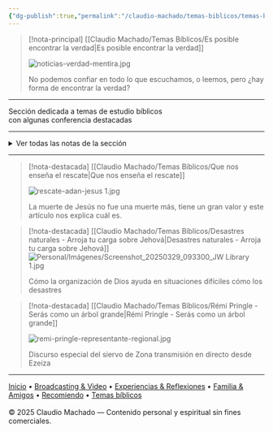 ```yaml
---
{"dg-publish":true,"permalink":"/claudio-machado/temas-biblicos/temas-biblicos/","title":"Temas Bíblicos","tags":["Biblia","Jehová","Jesús"]}
---
```



> [!nota-principal] [[Claudio Machado/Temas Bíblicos/Es posible encontrar la verdad\|Es posible encontrar la verdad]]
> 
>  ![noticias-verdad-mentira.jpg](/img/user/03%20Jard%C3%ADn%20digital/03%20-%2004%20-%20Imagen/AC%20im%C3%A1genes%20subidas/noticias-verdad-mentira.jpg)
>  
>  No podemos confiar en todo lo que escuchamos, o leemos, pero ¿hay forma de encontrar la verdad? 
---
<div class="bienvenida">
<p>Sección dedicada a temas de estudio bíblicos <br>con algunas conferencia destacadas </p>
</div>

---

<details>
<summary>Ver todas las notas de la sección</summary>

- [[Claudio Machado/Temas Bíblicos/144 mil\|144 mil]]
- [[Claudio Machado/Temas Bíblicos/Abigail\|Abigail]]
- [[Claudio Machado/Temas Bíblicos/Abraham\|Abraham]]
- [[Claudio Machado/Temas Bíblicos/Adán\|Adán]]
- [[Claudio Machado/Temas Bíblicos/Amor de Cristo\|Amor de Cristo]]
- [[Claudio Machado/Temas Bíblicos/Amamos porque Dios nos amo primero\|Amamos porque Dios nos amo primero]]
- [[Claudio Machado/Temas Bíblicos/Ana\|Ana]]
- [[Claudio Machado/Temas Bíblicos/Aplastar la cabeza\|Aplastar la cabeza]]
- [[Claudio Machado/Temas Bíblicos/Buenas decisiones\|Buenas decisiones]]
- [[Claudio Machado/Temas Bíblicos/Cómo demostró Jesús que se puede vencer al Odio\|Cómo demostró Jesús que se puede vencer al Odio]]
- [[Claudio Machado/Temas Bíblicos/Cómo finalmente se vencerá al odio con el amor\|Cómo finalmente se vencerá al odio con el amor]]
- [[Claudio Machado/Temas Bíblicos/Cómo nos enseña Jesús a vencer al Odio con Amor\|Cómo nos enseña Jesús a vencer al Odio con Amor]]
- [[Claudio Machado/Temas Bíblicos/Cómo Tomar boas decisões\|Cómo Tomar boas decisões]]
- [[Claudio Machado/Temas Bíblicos/Conferencia especial, 2025\|Conferencia especial, 2025]]
- [[Claudio Machado/Temas Bíblicos/Cristo\|Cristo]]
- [[Claudio Machado/Temas Bíblicos/Cuidado con los pensamientos\|Cuidado con los pensamientos]]
- [[Claudio Machado/Temas Bíblicos/Daniel\|Daniel]]
- [[Claudio Machado/Temas Bíblicos/Dar gloria\|Dar gloria]]
- [[Claudio Machado/Temas Bíblicos/David\|David]]
- [[Claudio Machado/Temas Bíblicos/Daniel tomaba buenas decisiones\|Daniel tomaba buenas decisiones]]
- [[Claudio Machado/Temas Bíblicos/De las normas morales de Dios\|De las normas morales de Dios]]
- [[Claudio Machado/Temas Bíblicos/De los representantes de Dios\|De los representantes de Dios]]
- [[Claudio Machado/Temas Bíblicos/Decisiones cotidianas\|Decisiones cotidianas]]
- [[Claudio Machado/Temas Bíblicos/Decisiones que agraden a Jehová\|Decisiones que agraden a Jehová]]
- [[Claudio Machado/Temas Bíblicos/Del reino de Dios\|Del reino de Dios]]
- [[Claudio Machado/Temas Bíblicos/Demostramos estar a favor de las buenas nuevas\|Demostramos estar a favor de las buenas nuevas]]
- [[Claudio Machado/Temas Bíblicos/Demostremos un espíritu de amor, poder y buen juicio\|Demostremos un espíritu de amor, poder y buen juicio]]
- [[Claudio Machado/Temas Bíblicos/Desastres naturales - Arroja tu carga sobre Jehová\|Desastres naturales - Arroja tu carga sobre Jehová]]
- [[Claudio Machado/Temas Bíblicos/Descendencia de la mujer\|Descendencia de la mujer]]
- [[Claudio Machado/Temas Bíblicos/Descendencia de la serpiente\|Descendencia de la serpiente]]
- [[Claudio Machado/Temas Bíblicos/Dios\|Dios]]
- [[Claudio Machado/Temas Bíblicos/Dios promete librar del odio\|Dios promete librar del odio]]
- [[Claudio Machado/Temas Bíblicos/Dios quiere Ayudarnos\|Dios quiere Ayudarnos]]
- [[Claudio Machado/Temas Bíblicos/Ejemplos de siervos fortalecidos por Jehová\|Ejemplos de siervos fortalecidos por Jehová]]
- [[Claudio Machado/Temas Bíblicos/Ejemplos modernos de aguante\|Ejemplos modernos de aguante]]
- [[Claudio Machado/Temas Bíblicos/El amor es\|El amor es]]
- [[Claudio Machado/Temas Bíblicos/El amor no es\|El amor no es]]
- [[Claudio Machado/Temas Bíblicos/El temor de Jehová\|El temor de Jehová]]
- [[Claudio Machado/Temas Bíblicos/Espíritu Santo\|Espíritu Santo]]
- [[Claudio Machado/Temas Bíblicos/Espíritu Santo - La paz cómo podemos conseguirla\|Espíritu Santo - La paz cómo podemos conseguirla]]
- [[Claudio Machado/Temas Bíblicos/Estudiar la Biblia\|Estudiar la Biblia]]
- [[Claudio Machado/Temas Bíblicos/Es posible encontrar la verdad\|Es posible encontrar la verdad]]
- [[Claudio Machado/Temas Bíblicos/Eva\|Eva]]
- [[Claudio Machado/Temas Bíblicos/Ezequiel\|Ezequiel]]
- [[Claudio Machado/Temas Bíblicos/Fuerza\|Fuerza]]
- [[Claudio Machado/Temas Bíblicos/Importancia de distinguir la verdad\|Importancia de distinguir la verdad]]
- [[Claudio Machado/Temas Bíblicos/Informe Juan Giovanelli Obra del reino entre Argentina y Uruguay\|Informe Juan Giovanelli Obra del reino entre Argentina y Uruguay]]
- [[Claudio Machado/Temas Bíblicos/Jehová\|Jehová]]
- [[Claudio Machado/Temas Bíblicos/Jehová Todopoderoso\|Jehová Todopoderoso]]
- [[Claudio Machado/Temas Bíblicos/Jesucristo\|Jesucristo]]
- [[Claudio Machado/Temas Bíblicos/Jesús\|Jesús]]
- [[Claudio Machado/Temas Bíblicos/Job\|Job]]
- [[Claudio Machado/Temas Bíblicos/Justo por Obras o por fe\|Justo por Obras o por fe]]
- [[Claudio Machado/Temas Bíblicos/La herida en el talón\|La herida en el talón]]
- [[Claudio Machado/Temas Bíblicos/La muerte de Jesús nos libera del pecado y la muerte\|La muerte de Jesús nos libera del pecado y la muerte]]
- [[Claudio Machado/Temas Bíblicos/La Serpiente\|La Serpiente]]
- [[Claudio Machado/Temas Bíblicos/Lameec\|Lameec]]
- [[Claudio Machado/Temas Bíblicos/libro de Génesis\|libro de Génesis]]
- [[Claudio Machado/Temas Bíblicos/Mefibóset\|Mefibóset]]
- [[Claudio Machado/Temas Bíblicos/Moisés\|Moisés]]
- [[Claudio Machado/Temas Bíblicos/Muerte\|Muerte]]
- [[Claudio Machado/Temas Bíblicos/No nos avergonzamos\|No nos avergonzamos]]
- [[Claudio Machado/Temas Bíblicos/Noe\|Noe]]
- [[Claudio Machado/Temas Bíblicos/Nosotros también podemos vencer al Odio con amor\|Nosotros también podemos vencer al Odio con amor]]
- [[Claudio Machado/Temas Bíblicos/Noviazgo\|Noviazgo]]
- [[Claudio Machado/Temas Bíblicos/Onesiforo\|Onesiforo]]
- [[Claudio Machado/Temas Bíblicos/Origen del Odio\|Origen del Odio]]
- [[Claudio Machado/Temas Bíblicos/Pablo\|Pablo]]
- [[Claudio Machado/Temas Bíblicos/Por qué no hay que presumir\|Por qué no hay que presumir]]
- [[Claudio Machado/Temas Bíblicos/Porque no nos avergonzamos de las buenas nuevas\|Porque no nos avergonzamos de las buenas nuevas]]
- [[Claudio Machado/Temas Bíblicos/Presuma de Jehová\|Presuma de Jehová]]
- [[Claudio Machado/Temas Bíblicos/Principios para decidir\|Principios para decidir]]
- [[Claudio Machado/Temas Bíblicos/Profetas\|Profetas]]
- [[Claudio Machado/Temas Bíblicos/Puede el amor vencer al odio\|Puede el amor vencer al odio]]
- [[Claudio Machado/Temas Bíblicos/Que nos enseña el rescate\|Que nos enseña el rescate]]
- [[Claudio Machado/Temas Bíblicos/reinado de 1000 años\|reinado de 1000 años]]
- [[Claudio Machado/Temas Bíblicos/Reino de Dios\|Reino de Dios]]
- [[Claudio Machado/Temas Bíblicos/Rémi Pringle - Serás como un árbol grande\|Rémi Pringle - Serás como un árbol grande]]
- [[Claudio Machado/Temas Bíblicos/Santiago\|Santiago]]
- [[Claudio Machado/Temas Bíblicos/Saúl\|Saúl]]
- [[Claudio Machado/Temas Bíblicos/Seamos trabajadores que no tenemos de que avergonzamos\|Seamos trabajadores que no tenemos de que avergonzamos]]
- [[Claudio Machado/Temas Bíblicos/Seguír en el amor\|Seguír en el amor]] 
- [[Claudio Machado/Temas Bíblicos/Textos bíblicos para consolar\|Textos bíblicos para consolar]]
- [[Claudio Machado/Temas Bíblicos/Tomar Decisiones correctas\|Tomar Decisiones correctas]]
- [[Claudio Machado/Temas Bíblicos/Y Si me doy cuenta que Estoy haciendo algo mal\|Y Si me doy cuenta que Estoy haciendo algo mal]]

</details>

---

> [!nota-destacada] [[Claudio Machado/Temas Bíblicos/Que nos enseña el rescate\|Que nos enseña el rescate]]
> 
> ![rescate-adan-jesus 1.jpg](/img/user/Personal/Im%C3%A1genes/rescate-adan-jesus%201.jpg) 
> 
> La muerte de Jesús no fue una muerte más, tiene un gran valor y este artículo nos explica cuál es.


> [!nota-destacada] [[Claudio Machado/Temas Bíblicos/Desastres naturales - Arroja tu carga sobre Jehová\|Desastres naturales - Arroja tu carga sobre Jehová]]
> ![Personal/Imágenes/Screenshot_20250329_093300_JW Library 1.jpg](/img/user/Personal/Im%C3%A1genes/Screenshot_20250329_093300_JW%20Library%201.jpg) 
> 
> Cómo la organización de Dios ayuda en situaciones difíciles cómo los desastres 

>[!nota-destacada] [[Claudio Machado/Temas Bíblicos/Rémi Pringle - Serás como un árbol grande\|Rémi Pringle - Serás como un árbol grande]]
> 
>  ![remi-pringle-representante-regional.jpg](/img/user/03%20Jard%C3%ADn%20digital/03%20-%2004%20-%20Imagen/AC%20im%C3%A1genes%20subidas/remi-pringle-representante-regional.jpg)
>  
>  Discurso especial del siervo de Zona transmisión en directo desde Ezeiza 


---

<div class="pie-simple">
  <a href="https://mis-apuntes-psi.vercel.app/">Inicio</a> •
  <a href="https://mis-apuntes-psi.vercel.app/claudio-machado/brodcasting-and-videos/principial-brodcasting-and-video/">Broadcasting & Video</a> •
  <a href="https://mis-apuntes-psi.vercel.app/claudio-machado/experiencias-and-reflexiones/experiencias-and-reflexiones/">Experiencias & Reflexiones</a> •
  <a href="https://mis-apuntes-psi.vercel.app/claudio-machado/familia-and-amigos/familia-and-amigos/">Familia & Amigos</a> •
  <a href="https://mis-apuntes-psi.vercel.app/claudio-machado/recomendaciones/recomiendo/">Recomiendo</a> •
  <a href="https://mis-apuntes-psi.vercel.app/claudio-machado/temas-biblicos/temas-biblicos/">Temas bíblicos</a>
  <br><br>
  <span class="legal">© 2025 Claudio Machado — Contenido personal y espiritual sin fines comerciales.</span>
</div>